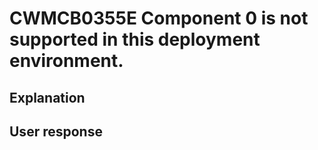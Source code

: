 # CWMCB0355E Component 0 is not supported in this deployment environment.

## Explanation

## User response